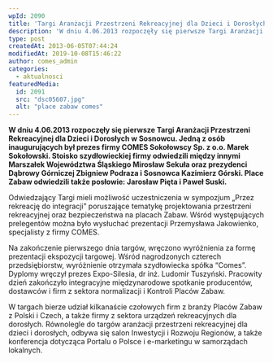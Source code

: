 ```yaml
---
wpId: 2090
title: 'Targi Aranżacji Przestrzeni Rekreacyjnej dla Dzieci i Dorosłych w Sosnowcu'
description: 'W dniu 4.06.2013 rozpoczęły się pierwsze Targi Aranżacji Przestrzeni Rekreacyjnej dla Dzieci i Dorosłych w Sosnowcu. Jedną z osób inaugurujących był prezes firmy COMES Sokołowscy Sp. z o.o. Marek Sokołowski. Stoisko szydłowieckiej firmy odwiedzili między innymi Marszałek Województwa Śląskiego Mirosław Sekuła oraz prezydenci Dąbrowy Górniczej Zbigniew Podraza i Sosnowca Kazimierz Górski. Place Zabaw odwiedzili także ...'
type: post
createdAt: 2013-06-05T07:44:24
modifiedAt: 2019-10-08T15:46:22
author: comes_admin
categories:
  - aktualnosci
featuredMedia:
  id: 2091
  src: "dsc05607.jpg"
  alt: "place zabaw comes"
---
```



**W dniu 4.06.2013 rozpoczęły się pierwsze Targi Aranżacji Przestrzeni Rekreacyjnej dla Dzieci i Dorosłych w Sosnowcu. Jedną z osób inaugurujących był prezes firmy COMES Sokołowscy Sp. z o.o. Marek Sokołowski. Stoisko szydłowieckiej firmy odwiedzili między innymi Marszałek Województwa Śląskiego Mirosław Sekuła oraz prezydenci Dąbrowy Górniczej Zbigniew Podraza i Sosnowca Kazimierz Górski. Place Zabaw odwiedzili także posłowie: Jarosław Pięta i Paweł Suski.**

Odwiedzający Targi mieli możliwość uczestniczenia w sympozjum „Przez rekreację do integracji” poruszające tematykę projektowania przestrzeni rekreacyjnej oraz bezpieczeństwa na placach Zabaw. Wśród występujących prelegentów można było wysłuchać prezentacji Przemysława Jakowienko, specjalisty z firmy COMES.

Na zakończenie pierwszego dnia targów, wręczono wyróżnienia za formę prezentacji ekspozycji targowej. Wśród nagrodzonych czterech przedsiębiorstw, wyróżnienie otrzymała szydłowiecka spółka “Comes”. Dyplomy wręczył prezes Expo-Silesia, dr inż. Ludomir Tuszyński. Pracowity dzień zakończyło integracyjne międzynarodowe spotkanie producentów, dostawców i firm z sektora normalizacji i Kontroli Placów Zabaw.

W targach bierze udział kilkanaście czołowych firm z branży Placów Zabaw z Polski i Czech, a także firmy z sektora urządzeń rekreacyjnych dla dorosłych. Równolegle do targów aranżacji przestrzeni rekreacyjnej dla dzieci i dorosłych, odbywa się salon Inwestycji i Rozwoju Regionów, a także konferencja dotycząca Portalu o Polsce i e-marketingu w samorządach lokalnych.